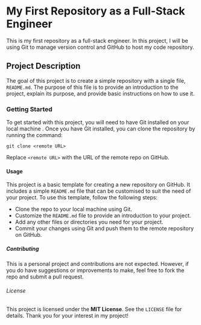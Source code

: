 # My First Repository as a Full-Stack Engineer
This is my first repository as a full-stack engineer. In this project, I will be using Git to manage version control and GitHub to host my code repository.
## Project Description
The goal of this project is to create a simple repository with a single file, `README.md`. The purpose of this file is to provide an introduction to the project, explain its purpose, and provide basic instructions on how to use it.
### Getting Started
To get started with this project, you will need to have Git installed on your local machine . Once you have Git installed, you can clone the repository by running the command:
~~~~
git clone <remote URL>
~~~~
Replace `<remote URL>` with the URL of the remote repo on GitHub.
#### Usage
This project is a basic template for creating a new repository on GitHub. It includes a simple `README.md` file that can be customised to suit the need of your project.
To use this template, follow the following steps:
* Clone the repo to your local machine using Git.
* Customize the `README.md` file to provide an introduction to your project.
* Add any other files or directories you need for your project.
* Commit your changes using Git and push them to the remote repository on GitHub.
##### Contributing
This is a personal project and contributions are not expected. However, if you do have suggestions or improvements to make, feel free to fork the repo and submit a pull request.
###### License
This project is licensed under the __**MIT License**__. See the `LICENSE` file for details.
Thank you for your interest in my project!
